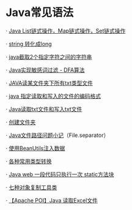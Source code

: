  
# **Java常见语法**

· [Java List链式操作，Map链式操作，Set链式操作](https://www.ctolib.com/mockcm-collection-chain.html)

· [string 转化成long](https://blog.csdn.net/FastThinking/article/details/7617893)

· [java截取2个指定字符之间的字符串](https://blog.csdn.net/baidu_32739019/article/details/78741273)

· [Java实现敏感词过滤 \- DFA算法](https://my.oschina.net/magicalSam/blog/1528428)

· [JAVA读某文件夹下所有txt类型文件](https://blog.csdn.net/litoupu/article/details/17351857)

· [java 指定读取和写入的文件的编码格式](https://blog.csdn.net/qq_27548447/article/details/81906212)

· [Java读取txt文件和写入txt文件](https://blog.csdn.net/nickwong_/article/details/51502969)

· [创建文件夹](https://blog.csdn.net/yongh701/article/details/46817889)

· [Java文件路径问题小记](https://blog.csdn.net/wlwlwlwl015/article/details/51986588)（File.separator）

· [使用BeanUtils注入数据](https://juejin.im/post/6844903923287851022)

· [各种常用类型转换](https://www.cnblogs.com/bjlhx/p/8624284.html)

· [Java web 一段代码只执行一次 static方法块](https://blog.csdn.net/DXJ_dengxiaoju/article/details/51527238)

· [七种对象复制工具类](https://my.oschina.net/u/4047016/blog/4528088)

· [【Apache POI】Java 读取Excel文件](https://blog.csdn.net/lmb55/article/details/64537293)